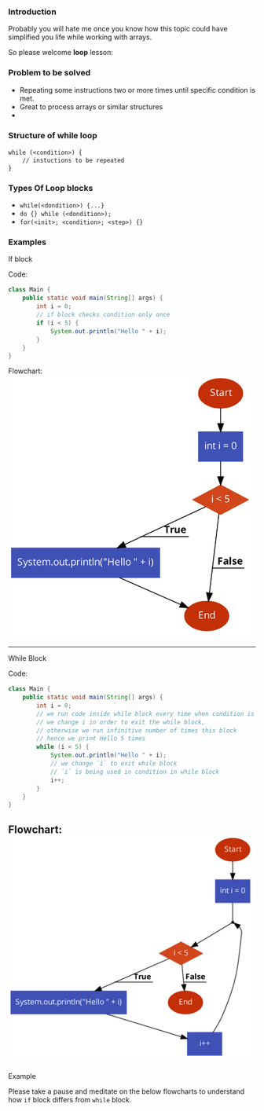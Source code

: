 ### Introduction
Probably you will hate me once you know how this topic could have simplified you life while working with arrays.

So please welcome **loop** lesson:

### Problem to be solved
* Repeating some instructions two or more times until specific condition is met.
* Great to process arrays or similar structures
* 

### Structure of while loop
```
while (<condition>) {
    // instuctions to be repeated
}
```

### Types Of Loop blocks
* `while(<dondition>) {...}`
* `do {} while (<dondition>);`
* `for(<init>; <condition>; <step>) {}`

### Examples
If block 

Code: 
```java
class Main {
    public static void main(String[] args) {
        int i = 0;
        // if block checks condition only once
        if (i < 5) {
            System.out.println("Hello " + i);
        }
    }
}
```

Flowchart:
![img_1.png](img_1.png)

-----
While Block 

Code:
```java
class Main {
    public static void main(String[] args) {
        int i = 0;
        // we run code inside while block every time when condition is true
        // we change i in order to exit the while block, 
        // otherwise we run infinitive number of times this block
        // hence we print Hello 5 times
        while (i < 5) {
            System.out.println("Hello " + i);
            // we change `i` to exit while block
            // `i` is being used in condition in while block
            i++; 
        }
    }
}
```
Flowchart:
![img.png](img.png)
---

Example 

Please take a pause and meditate on the below flowcharts to understand how `if` block differs from `while` block.

